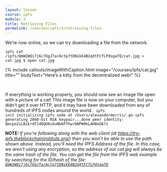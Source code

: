 ```yaml
---
layout: lesson
course: ipfs
module: 3
title: Retrieving Files
permalink: /courses/ipfs/3/retrieving-files
---
```



<span><span class="openingParagraph">
We’re now online, so we can try downloading a file from the network.</span>

<code class="cli">ipfs cat /ipfs/QmW2WQi7j6c7UgJTarActp7tDNikE4B2qXtFCfLPdsgaTQ/cat.jpg &gt; cat.jpg
$ open cat.jpg</code>

{% include callouts/imageWithCaption.html
	image="/courses/ipfs/cat.jpg"
	title=""
	bodyText="Here’s a kitty from the decentralized web!"
%}

<br>

If everything is working properly, you should now see an image file open with a picture of a cat! This image file is now on your computer, but you didn’t get it over HTTP, and it may have been downloaded from any of hundreds of IPFS nodes around the world.
<code class="cli"> ipfs init
initializing ipfs node at /Users/alexandermorris/.go-ipfs
generating 2048-bit RSA keypair...done
peer identity: Qmcpo2iLBikrdf1d6QU6vXuNb6P7hwrbNPW9kLAH8eG67z</code>

<div class="purpleNote">
  <b>NOTE: </b><i>If you're following along with the web client (at <a href="https://try-ipfs.theblockchaininstitute.org/">https://try-ipfs.theblockchaininstitute.org/</a>) then you won't be able to use the path shown above. Instead, you'll need the IPFS Address of the file. In this case, we aren't using any encryption, so the address of our cat.jpg will always be the same hash of the file. You can get the file from the IPFS web example by searching for the ID/hash of the file: <a href="https://try-ipfs.theblockchaininstitute.org/?q=QmW2WQi7j6c7UgJTarActp7tDNikE4B2qXtFCfLPdsgaTQ"><code>QmW2WQi7j6c7UgJTarActp7tDNikE4B2qXtFCfLPdsgaTQ</code></a></i>
</div>
